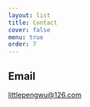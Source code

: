 ```yaml
---
layout: list
title: Contact
cover: false
menu: true
order: 7
---
```

## Email
littlepengwu@126.com



